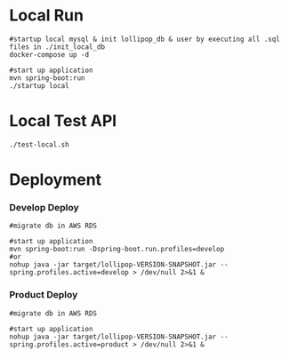 # Local Run
```
#startup local mysql & init lollipop_db & user by executing all .sql files in ./init_local_db
docker-compose up -d

#start up application
mvn spring-boot:run
./startup local
```
# Local Test API
```
./test-local.sh
```

# Deployment

### Develop Deploy
```
#migrate db in AWS RDS

#start up application
mvn spring-boot:run -Dspring-boot.run.profiles=develop
#or
nohup java -jar target/lollipop-VERSION-SNAPSHOT.jar --spring.profiles.active=develop > /dev/null 2>&1 &
```

### Product Deploy
```
#migrate db in AWS RDS

#start up application
nohup java -jar target/lollipop-VERSION-SNAPSHOT.jar --spring.profiles.active=product > /dev/null 2>&1 &
```
